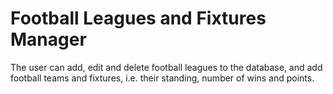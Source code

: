 # Football Leagues and Fixtures Manager

The user can add, edit and delete football leagues to the database, and add football teams and fixtures, i.e. their standing, number of wins and points.
